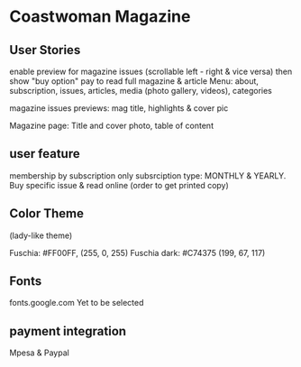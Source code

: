 # Coastwoman Magazine

## User Stories

enable preview for magazine issues (scrollable left - right & vice versa) then show "buy option"
pay to read full magazine & article
Menu:  about, subscription, issues, articles, media (photo gallery, videos), categories

magazine issues previews: mag title, highlights & cover pic

Magazine page:
Title and cover photo, table of content

## user feature

membership by subscription only
subsrciption type: MONTHLY & YEARLY.
Buy specific issue & read online (order to get printed copy)

## Color Theme

(lady-like theme)

Fuschia: #FF00FF, (255, 0, 255)
Fuschia dark: #C74375 (199, 67, 117)

## Fonts

fonts.google.com
Yet to be selected

## payment integration

Mpesa & Paypal
